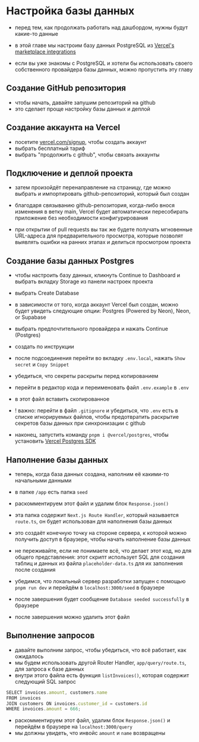 # Настройка базы данных

- перед тем, как продолжать работать над дашбордом, нужны будут какие-то данные
- в этой главе мы настроим базу данных PostgreSQL из [Vercel's marketplace integrations](https://nextjs.org/learn/dashboard-app/setting-up-your-database#:~:text=Vercel%27s%20marketplace%20integrations)

- если вы уже знакомы с PostgreSQL и хотели бы использовать своего собственного провайдера базы данных, можно пропустить эту главу

## Создание GitHub репозитория

- чтобы начать, давайте запушим репозиторий на github
- это сделает проще настройку базы данных и деплой

## Создание аккаунта на Vercel

- посетите [vercel.com/signup](https://vercel.com/signup), чтобы создать аккаунт
- выбрать бесплатный тариф
- выбрать "продолжить с github", чтобы связать аккаунты

## Подключение и деплой проекта

- затем произойдёт перенаправление на страницу, где можно выбрать и импортировать github-репозиторий, который был создан

- благодаря связыванию github-репозитория, когда-либо внося изменения в ветку main, Vercel будет автоматически пересобирать приложение без необходимости конфигурирования

- при открытии of pull requests вы так же будете получать мгновенные URL-адреса для предварительного просмотра, которые позволят выявлять ошибки на ранних этапах и делиться просмотром проекта

## Создание базы данных Postgres

- чтобы настроить базу данных, кликнуть Continue to Dashboard и выбрать вкладку Storage из панели настроек проекта
- выбрать Create Database
- в зависимости от того, когда аккаунт Vercel был создан, можно будет увидеть следующие опции: Postgres (Powered by Neon), Neon, or Supabase
- выбрать предпочтительного провайдера и нажать Continue (Postgres)
- создать по инструкции
- после подсоединения перейти во вкладку `.env.local`, нажать `Show secret` и `Copy Snippet`
- убедиться, что секреты раскрыты перед копированием
- перейти в редактор кода и переименовать файл `.env.example` в `.env`
- в этот файл вставить скопированное

- ! важно: перейти в файл `.gitignore` и убедиться, что `.env` есть в списке игнорируемых файлов, чтобы предотвратить раскрытие секретов базы данных при синхронизации с github

- наконец, запустить команду `pnpm i @vercel/postgres`, чтобы установить [Vercel Postgres SDK](https://vercel.com/docs/storage/vercel-postgres/sdk)

## Наполнение базы данных

- теперь, когда база данных создана, наполним её какими-то начальными данными

- в папке `/app` есть папка `seed`
- раскомментируем этот файл и удалим блок `Response.json()`

- эта папка содержит `Next.js Route Handler`, который называется `route.ts`, он будет использован для наполнения базы данных

- это создаёт конечную точку на стороне сервера, к которой можно получить доступ в браузере, чтобы начать наполнение базы данных

- не переживайте, если не понимаете всё, что делает этот код, но для общего представления: этот скрипт использует SQL для создания таблиц и данных из файла `placeholder-data.ts` для их заполнения после создания

- убедимся, что локальный сервер разработки запущен с помощью `pnpm run dev` и перейдём в `localhost:3000/seed` в браузере
- после завершения будет сообщение `Database seeded successfully` в браузере
- после завершения можно удалить этот файл

## Выполнение запросов

- давайте выполним запрос, чтобы убедиться, что всё работает, как ожидалось
- мы будем использовать другой Router Handler, `app/query/route.ts`, для запроса к базе данных
- внутри этого файла есть функция `listInvoices()`, которая содержит следующий SQL запрос

```ts
SELECT invoices.amount, customers.name
FROM invoices
JOIN customers ON invoices.customer_id = customers.id
WHERE invoices.amount = 666;
```

- раскомментируем этот файл, удалим блок `Response.json()` и перейдём в браузере на `localhost:3000/query`
- мы должны увидеть, что инвойс `amount` и `name` возвращены